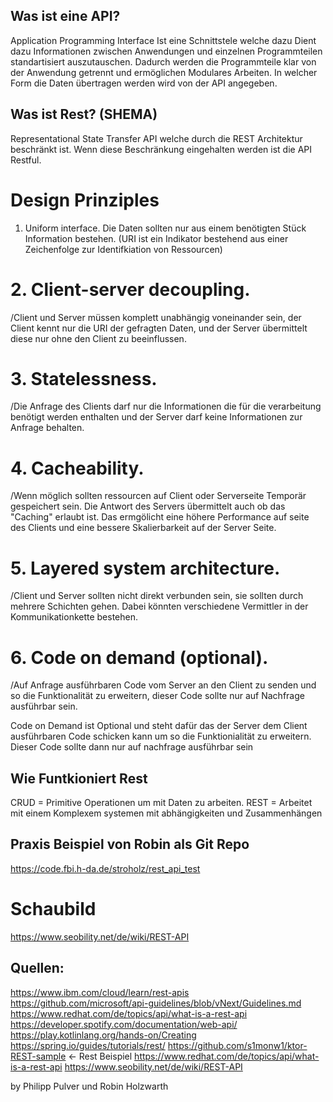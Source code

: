 ## Was ist eine API?
Application Programming Interface
Ist eine Schnittstele welche dazu
Dient dazu Informationen zwischen Anwendungen und einzelnen Programmteilen standartisiert auszutauschen. 
Dadurch werden die Programmteile klar von der Anwendung getrennt und ermöglichen Modulares Arbeiten.
In welcher Form die Daten übertragen werden wird von der API angegeben.

## Was ist Rest? (SHEMA)
Representational State Transfer
API welche durch die REST Architektur beschränkt ist.
Wenn diese Beschränkung eingehalten werden ist die API Restful.

# Design Prinziples
1. Uniform interface. 
Die Daten sollten nur aus einem benötigten Stück Information bestehen. 
(URI ist ein Indikator bestehend aus einer Zeichenfolge zur Identifkiation von Ressourcen)

# 2. Client-server decoupling. 
/Client und Server müssen komplett unabhängig voneinander sein, der Client kennt nur die URI der gefragten Daten, und der Server übermittelt diese nur ohne den Client
zu beeinflussen.

# 3. Statelessness. 
/Die Anfrage des Clients darf nur die Informationen die für die verarbeitung benötigt werden enthalten und der Server darf keine Informationen zur Anfrage behalten.

# 4. Cacheability. 
/Wenn möglich sollten ressourcen auf Client oder Serverseite Temporär gespeichert sein. Die Antwort des Servers übermittelt auch ob das "Caching" erlaubt ist. 
Das ermgölicht eine höhere Performance auf seite des Clients und eine bessere Skalierbarkeit auf der Server Seite.

# 5. Layered system architecture. 
/Client und Server sollten nicht direkt verbunden sein, sie sollten durch mehrere Schichten gehen. Dabei könnten verschiedene Vermittler in der 
Kommunikationkette bestehen.

# 6. Code on demand (optional). 
/Auf Anfrage ausführbaren Code vom Server an den Client zu senden und so die Funktionalität zu erweitern, dieser Code sollte nur auf Nachfrage ausführbar sein.

Code on Demand ist Optional und steht dafür das der Server dem Client ausführbaren Code schicken kann um so die Funktionialität zu erweitern. Dieser Code sollte dann nur auf
nachfrage ausführbar sein

## Wie Funtkioniert Rest
CRUD = Primitive Operationen um mit Daten zu arbeiten. 
REST = Arbeitet mit einem Komplexem systemen mit abhängigkeiten und Zusammenhängen

## Praxis Beispiel von Robin als Git Repo
https://code.fbi.h-da.de/stroholz/rest_api_test

# Schaubild
https://www.seobility.net/de/wiki/REST-API

## Quellen:
https://www.ibm.com/cloud/learn/rest-apis
https://github.com/microsoft/api-guidelines/blob/vNext/Guidelines.md
https://www.redhat.com/de/topics/api/what-is-a-rest-api
https://developer.spotify.com/documentation/web-api/
https://play.kotlinlang.org/hands-on/Creating
https://spring.io/guides/tutorials/rest/
https://github.com/s1monw1/ktor-REST-sample <-  Rest Beispiel
https://www.redhat.com/de/topics/api/what-is-a-rest-api
https://www.seobility.net/de/wiki/REST-API

by Philipp Pulver und Robin Holzwarth